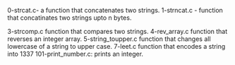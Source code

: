 0-strcat.c- a function that concatenates two strings.
1-strncat.c - function that concatinates two strings upto n bytes.

3-strcomp.c function that compares two strings.
4-rev_array.c function that reverses an integer array.
5-string_toupper.c function that changes all lowercase of a string to upper case.
7-leet.c function that encodes a string into 1337
101-print_number.c: prints an integer.
